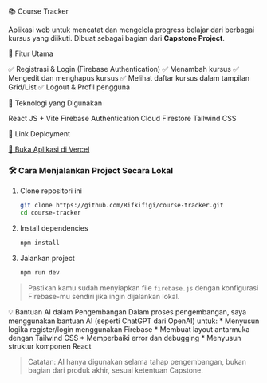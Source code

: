📚 Course Tracker

Aplikasi web untuk mencatat dan mengelola progress belajar dari berbagai kursus yang diikuti. Dibuat sebagai bagian dari **Capstone Project**.

🔧 Fitur Utama

   ✅ Registrasi & Login (Firebase Authentication)
   ✅ Menambah kursus
   ✅ Mengedit dan menghapus kursus
   ✅ Melihat daftar kursus dalam tampilan Grid/List
   ✅ Logout & Profil pengguna

🧠 Teknologi yang Digunakan

  React JS + Vite
  Firebase Authentication
  Cloud Firestore
  Tailwind CSS

🚀 Link Deployment

[🔗 Buka Aplikasi di Vercel](https://nama-project.vercel.app)



### 🛠 Cara Menjalankan Project Secara Lokal

1. Clone repositori ini

   ```bash
   git clone https://github.com/Rifkifigi/course-tracker.git
   cd course-tracker
   ```

2. Install dependencies

   ```bash
   npm install
   ```

3. Jalankan project

   ```bash
   npm run dev
   ```

> Pastikan kamu sudah menyiapkan file `firebase.js` dengan konfigurasi Firebase-mu sendiri jika ingin dijalankan lokal.


💡 Bantuan AI dalam Pengembangan
    Dalam proses pengembangan, saya menggunakan bantuan AI (seperti ChatGPT dari OpenAI) untuk:
    * Menyusun logika register/login menggunakan Firebase
    * Membuat layout antarmuka dengan Tailwind CSS
    * Memperbaiki error dan debugging
    * Menyusun struktur komponen React

> Catatan: AI hanya digunakan selama tahap pengembangan, bukan bagian dari produk akhir, sesuai ketentuan Capstone.
